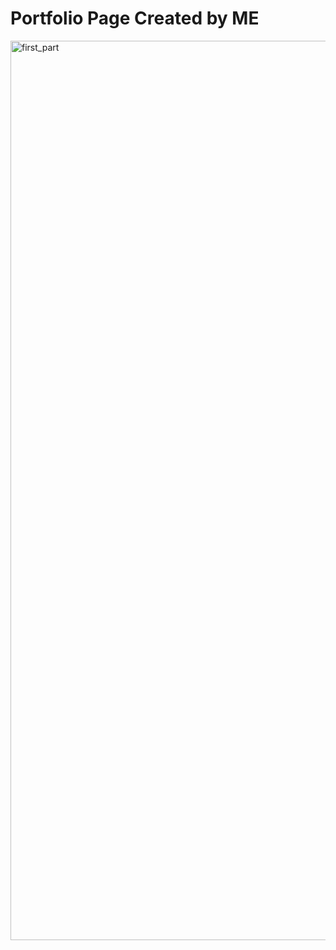# Portfolio Page Created by ME
<img width="1439" alt="first_part" src="https://user-images.githubusercontent.com/71585908/208282451-ecef521c-2554-4c71-94d1-bdca5e40bd1b.png">
